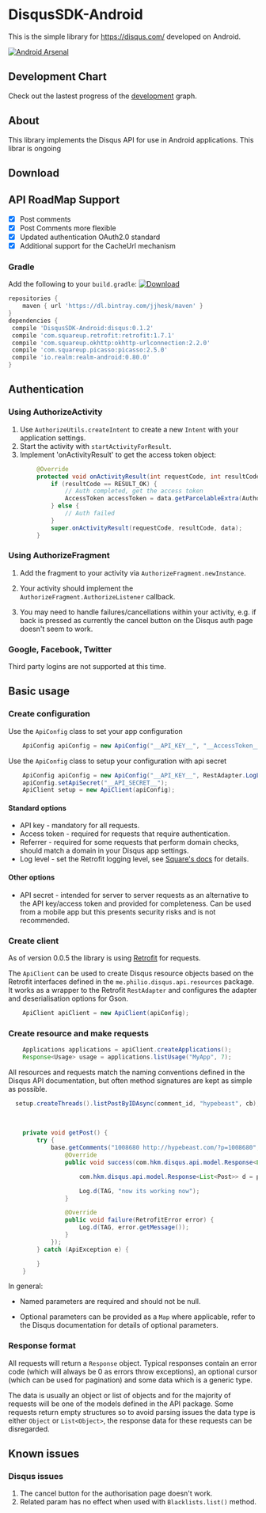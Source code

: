 # DisqusSDK-Android
This is the simple library for https://disqus.com/ developed on Android.

[![Android Arsenal](https://img.shields.io/badge/Android%20Arsenal-DisqusSDK--Android-brightgreen.svg?style=flat)](http://android-arsenal.com/details/1/1855)

## Development Chart
Check out the lastest progress of the [development](https://github.com/jjhesk/DisqusSDK-Android/network) graph.
## About
This library implements the Disqus API for use in Android applications. This librar is ongoing

## Download

## API RoadMap Support
- [x] Post comments
- [x] Post Comments more flexible
- [x] Updated authentication OAuth2.0 standard
- [x] Additional support for the CacheUrl mechanism

### Gradle

Add the following to your `build.gradle`:
[ ![Download](https://api.bintray.com/packages/jjhesk/maven/disqus/images/download.svg) ](https://bintray.com/jjhesk/maven/disqus/_latestVersion)
```gradle
repositories {
    maven { url 'https://dl.bintray.com/jjhesk/maven' }
}
dependencies {
 compile 'DisqusSDK-Android:disqus:0.1.2'
 compile 'com.squareup.retrofit:retrofit:1.7.1'
 compile 'com.squareup.okhttp:okhttp-urlconnection:2.2.0'
 compile 'com.squareup.picasso:picasso:2.5.0'
 compile 'io.realm:realm-android:0.80.0'
}
```

## Authentication

### Using AuthorizeActivity

1. Use `AuthorizeUtils.createIntent` to create a new `Intent` with your application settings.
2. Start the activity with `startActivityForResult`.
3. Implement 'onActivityResult' to get the access token object:
```java
        @Override
        protected void onActivityResult(int requestCode, int resultCode, Intent data) {
            if (resultCode == RESULT_OK) {
                // Auth completed, get the access token
                AccessToken accessToken = data.getParcelableExtra(AuthorizeActivity.EXTRA_ACCESS_TOKEN);
            } else {
                // Auth failed
            }
            super.onActivityResult(requestCode, resultCode, data);
        }
```
### Using AuthorizeFragment

1. Add the fragment to your activity via `AuthorizeFragment.newInstance`.

2. Your activity should implement the `AuthorizeFragment.AuthorizeListener` callback.

3. You may need to handle failures/cancellations within your activity, e.g. if back is pressed as
    currently the cancel button on the Disqus auth page doesn't seem to work.

### Google, Facebook, Twitter

Third party logins are not supported at this time.

## Basic usage

### Create configuration

Use the `ApiConfig` class to set your app configuration
```java
    ApiConfig apiConfig = new ApiConfig("__API_KEY__", "__AccessToken__", LogLevel.BASIC);
```
Use the `ApiConfig` class to setup your configuration with api secret
```java
    ApiConfig apiConfig = new ApiConfig("__API_KEY__", RestAdapter.LogLevel.BASIC);
    apiConfig.setApiSecret("__API_SECRET__");
    ApiClient setup = new ApiClient(apiConfig);
```
#### Standard options

* API key - mandatory for all requests.
* Access token - required for requests that require authentication.
* Referrer - required for some requests that perform domain checks, should match a domain in your
Disqus app settings.
* Log level - set the Retrofit logging level, see [Square's docs](http://square.github.io/retrofit/javadoc/retrofit/RestAdapter.LogLevel.html) for details.

#### Other options

* API secret - intended for server to server requests as an alternative to the API key/access token
and provided for completeness. Can be used from a mobile app but this presents security risks and is
not recommended.

### Create client

As of version 0.0.5 the library is using [Retrofit](http://square.github.io/retrofit/) for requests.

The `ApiClient` can be used to create Disqus resource objects based on the Retrofit interfaces
defined in the `me.philio.disqus.api.resources` package. It works as a wrapper to the Retrofit
`RestAdapter` and configures the adapter and deserialisation options for Gson.
```java
    ApiClient apiClient = new ApiClient(apiConfig);
```
### Create resource and make requests
```java
    Applications applications = apiClient.createApplications();
    Response<Usage> usage = applications.listUsage("MyApp", 7);
```
All resources and requests match the naming conventions defined in the Disqus API documentation, but
often method signatures are kept as simple as possible.


```java
  setup.createThreads().listPostByIDAsync(comment_id, "hypebeast", cb);
  
  
  
    private void getPost() {
        try {
            base.getComments("1008680 http://hypebeast.com/?p=1008680", new Callback<com.hkm.disqus.api.model.Response<List<Post>>>() {
                @Override
                public void success(com.hkm.disqus.api.model.Response<List<Post>> posts, Response response) {

                    com.hkm.disqus.api.model.Response<List<Post>> d = posts;

                    Log.d(TAG, "now its working now");
                }

                @Override
                public void failure(RetrofitError error) {
                    Log.d(TAG, error.getMessage());
                }
            });
        } catch (ApiException e) {

        }
    }

```
In general:

* Named parameters are required and should not be null.

* Optional parameters can be provided as a `Map` where applicable, refer to the Disqus documentation
for details of optional parameters.

### Response format

All requests will return a `Response` object. Typical responses contain an error code (which will
always be 0 as errors throw exceptions), an optional cursor (which can be used for pagination) and
some data which is a generic type.

The data is usually an object or list of objects and for the majority of requests will be one of the
models defined in the API package. Some requests return empty structures so to avoid parsing issues
the data type is either `Object` or `List<Object>`, the response data for these requests can be
disregarded.

## Known issues

### Disqus issues

1. The cancel button for the authorisation page doesn't work.
2. Related param has no effect when used with `Blacklists.list()` method.
